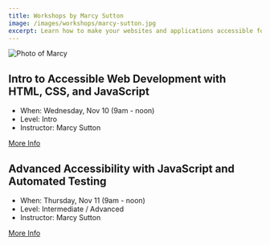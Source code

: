 ```yaml
---
title: Workshops by Marcy Sutton
image: /images/workshops/marcy-sutton.jpg
excerpt: Learn how to make your websites and applications accessible for everyone!
---
```

<div class="speaker"><div class="speaker-photo"><img src="/images/workshops/marcy-sutton.jpg" alt="Photo of Marcy"/></div></div>

## Intro to Accessible Web Development with HTML, CSS, and JavaScript

* When: Wednesday, Nov 10 (9am - noon)
* Level: Intro 
* Instructor: Marcy Sutton

<span class="cta secondary"><a href="/workshops/intro-a11y">More Info</a></span>

## Advanced Accessibility with JavaScript and Automated Testing

* When: Thursday, Nov 11 (9am - noon)
* Level: Intermediate / Advanced
* Instructor: Marcy Sutton

<span class="cta secondary"><a href="/workshops/advanced-a11y">More Info</a></span>
